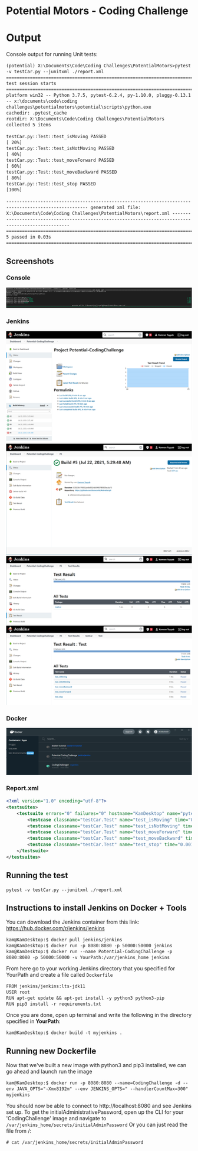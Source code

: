 # Potential Motors - Coding Challenge

# Output
Console output for running Unit tests:
```console
(potential) X:\Documents\Code\Coding Challenges\PotentialMotors>pytest -v testCar.py --junitxml ./report.xml
==================================================================================================================================== test session starts ===================================================================================================================================== 
platform win32 -- Python 3.7.5, pytest-6.2.4, py-1.10.0, pluggy-0.13.1 -- x:\documents\code\coding challenges\potentialmotors\potential\scripts\python.exe
cachedir: .pytest_cache
rootdir: X:\Documents\Code\Coding Challenges\PotentialMotors
collected 5 items

testCar.py::Test::test_isMoving PASSED                                                                                                                                                                                                                                                  [ 20%] 
testCar.py::Test::test_isNotMoving PASSED                                                                                                                                                                                                                                               [ 40%] 
testCar.py::Test::test_moveForward PASSED                                                                                                                                                                                                                                               [ 60%] 
testCar.py::Test::test_moveBackward PASSED                                                                                                                                                                                                                                              [ 80%] 
testCar.py::Test::test_stop PASSED                                                                                                                                                                                                                                                      [100%] 

----------------------------------------------------------------------------------------------------- generated xml file: X:\Documents\Code\Coding Challenges\PotentialMotors\report.xml ----------------------------------------------------------------------------------------------------- 
===================================================================================================================================== 5 passed in 0.03s ====================================================================================================================================== 
```
## Screenshots

### Console
![Console Output](https://github.com/Kamran14/Potential/blob/main/screenshots/console.png)

### Jenkins
![Jenkins](https://github.com/Kamran14/Potential/blob/main/screenshots/Jenkin1.png)
![Jenkins](https://github.com/Kamran14/Potential/blob/main/screenshots/Jenkin2.png)
![Jenkins](https://github.com/Kamran14/Potential/blob/main/screenshots/Jenkin3.png)
![Jenkins](https://github.com/Kamran14/Potential/blob/main/screenshots/Jenkin4.png)

### Docker
![Docker](https://github.com/Kamran14/Potential/blob/main/screenshots/docker.png)

### Report.xml
```xml
<?xml version="1.0" encoding="utf-8"?>
<testsuites>
    <testsuite errors="0" failures="0" hostname="KamDesktop" name="pytest" skipped="0" tests="5" time="0.028" timestamp="2021-07-23T01:22:44.839209">
        <testcase classname="testCar.Test" name="test_isMoving" time="0.001" />
        <testcase classname="testCar.Test" name="test_isNotMoving" time="0.001" />
        <testcase classname="testCar.Test" name="test_moveForward" time="0.001" />
        <testcase classname="testCar.Test" name="test_moveBackward" time="0.001" />
        <testcase classname="testCar.Test" name="test_stop" time="0.001" />
    </testsuite>
</testsuites>
```



## Running the test
```console
pytest -v testCar.py --junitxml ./report.xml
```

## Instructions to install Jenkins on Docker + Tools
You can download the Jenkins container from this link: https://hub.docker.com/r/jenkins/jenkins
```console
kam@KamDesktop:$ docker pull jenkins/jenkins
kam@KamDesktop:$ docker run -p 8080:8080 -p 50000:50000 jenkins
kam@KamDesktop:$ docker run --name Potential-CodingChallenge -p 8080:8080 -p 50000:50000 -v YourPath:/var/jenkins_home jenkins
```
From here go to your working Jenkins directory that you specified for YourPath and create a file called ```Dockerfile```
```docker
FROM jenkins/jenkins:lts-jdk11
USER root
RUN apt-get update && apt-get install -y python3 python3-pip
RUN pip3 install -r requirements.txt
```
Once you are done, open up terminal and write the following in the directory specified in **YourPath**: 
```console
kam@KamDesktop:$ docker build -t myjenkins .
```

## Running new Dockerfile
Now that we've built a new image with python3 and pip3 installed, we can go ahead and launch run the image
```console
kam@KamDesktop:$ docker run -p 8080:8080 --name=CodingChallenge -d --env JAVA_OPTS="-Xmx8192m" --env JENKINS_OPTS=" --handlerCountMax=300" myjenkins
```
You should now be able to connect to http://localhost:8080 and see Jenkins set up. To get the initialAdministrativePassword, open up the CLI for your 'CodingChallenge' image and navigate to ```/var/jenkins_home/secrets/initialAdminPassword``` Or you can just read the file from /:
```console
# cat /var/jenkins_home/secrets/initialAdminPassword 
```
